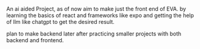 An ai aided Project, as of now aim to make just the front end of EVA.
by learning the basics of react and frameworks like expo and getting the help of llm like chatgpt to get the desired result.

plan to make backend later after practicing smaller projects with both backend and frontend.

